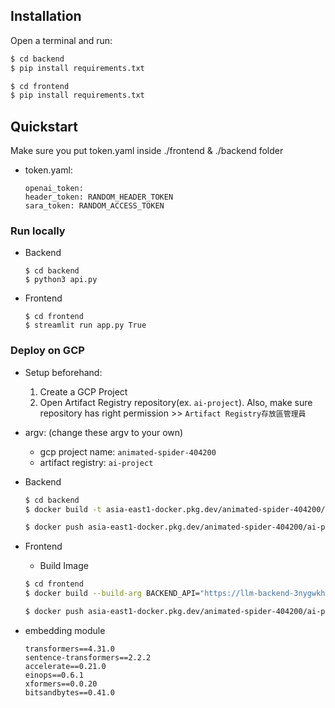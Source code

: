 ## Installation

Open a terminal and run:

```bash
$ cd backend
$ pip install requirements.txt

$ cd frontend
$ pip install requirements.txt
```

## Quickstart

Make sure you put token.yaml inside ./frontend & ./backend folder

- token.yaml:
  ```
  openai_token:
  header_token: RANDOM_HEADER_TOKEN
  sara_token: RANDOM_ACCESS_TOKEN
  ``` 

### Run locally
- Backend
  ```
  $ cd backend
  $ python3 api.py
  ```
- Frontend
  ```
  $ cd frontend
  $ streamlit run app.py True
  ```

### Deploy on GCP
- Setup beforehand: 
  1. Create a GCP Project
  2. Open Artifact Registry repository(ex. `ai-project`). Also, make sure repository has right permission >> `Artifact Registry存放區管理員`

- argv: (change these argv to your own)
  - gcp project name: `animated-spider-404200`
  - artifact registry: `ai-project`

- Backend
    ```bash
    $ cd backend
    $ docker build -t asia-east1-docker.pkg.dev/animated-spider-404200/ai-project/llm-backend ./

    $ docker push asia-east1-docker.pkg.dev/animated-spider-404200/ai-project/llm-backend
    ```

- Frontend 
  - Build Image
  ```bash
  $ cd frontend
  $ docker build --build-arg BACKEND_API="https://llm-backend-3nygwkh4ya-de.a.run.app" -t asia-east1-docker.pkg.dev/animated-spider-404200/ai-project/llm-frontend ./

  $ docker push asia-east1-docker.pkg.dev/animated-spider-404200/ai-project/llm-frontend
  ```
    
- embedding module
    ```
    transformers==4.31.0
    sentence-transformers==2.2.2
    accelerate==0.21.0
    einops==0.6.1
    xformers==0.0.20
    bitsandbytes==0.41.0
    ```